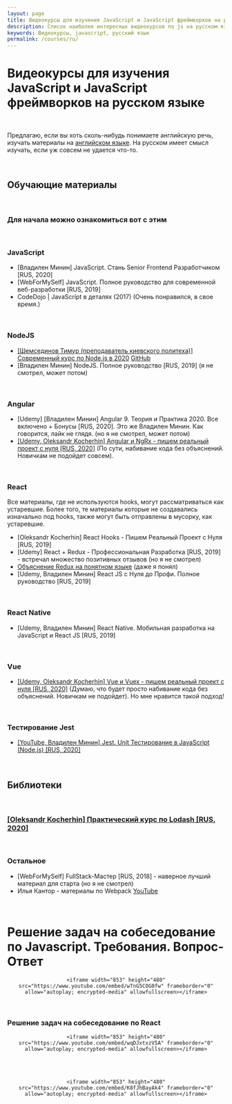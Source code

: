 ```yaml
---
layout: page
title: Видеокурсы для изучения JavaScript и JavaScript фреймворков на русском языке
description: Список наиболее интересных видеокурсов по js на русском языке
keywords: Видеокурсы, javascript, русский язык
permalink: /courses/ru/
---
```


# Видеокурсы для изучения JavaScript и JavaScript фреймворков на русском языке

<br/>

Предлагаю, если вы хоть сколь-нибудь понимаете английскую речь, изучать материалы на <a href="/courses/en/">английском языке</a>. На русском имеет смысл изучать, если уж совсем не удается что-то.

<br/>

## Обучающие материалы

<br/>

### Для начала можно ознакомиться вот с этим

<br/>

### JavaScript

<ul>
    <li>[Владилен Минин] JavaScript. Стань Senior Frontend Разработчиком [RUS, 2020]</li>
    <li>[WebForMySelf] JavaScript. Полное руководство для современной веб-разработки [RUS, 2019]</li>
    <li>CodeDojo | JavaScript в деталях (2017) (Очень понравился, в свое время.)</li>
</ul>

<br/>

### NodeJS

<ul>
    <li><a href="https://habr.com/ru/post/485294/">[Шемсединов Тимур (преподаватель киевского политеха)] Современный курс по Node.js в 2020</a> <a href="https://github.com/HowProgrammingWorks/Index/blob/master/Courses/Fundamentals.md">GitHub</a></li>
    <li>[Владилен Минин] NodeJS. Полное руководство [RUS, 2019] (я не смотрел, может потом)</li>
</ul>

<br/>

### Angular

<ul>
    <li>[Udemy] [Владилен Минин] Angular 9. Теория и Практика 2020. Все включено + Бонусы [RUS, 2020]. Это же Владилен Минин. Как говорится, лайк не глядя. (но я не смотрел, может потом)</li>
    <li><a href="https://github.com/webmakaka/Angular-and-NgRx-Building-Real-Project-From-Scratch">[Udemy, Oleksandr Kocherhin] Angular и NgRx - пишем реальный проект с нуля [RUS, 2020]</a> (По сути, набивание кода без объяснений. Новичкам не подойдет совсем).</li>
</ul>

<br/>

### React

Все материалы, где не используются hooks, могут рассматриваться как устаревшие.
Более того, те материалы которые не создавались изначально под hooks, также могут быть отправлены в мусорку, как устаревшие.

<ul>
    <li>[Oleksandr Kocherhin] React Hooks - Пишем Реальный Проект с Нуля [RUS, 2019]</li>
    <li>[Udemy] React + Redux - Профессиональная Разработка [RUS, 2019] - встречал множество позитивных отзывов (но я не смотрел)</li>
    <li><a href="/client/react/redux/">Объяснение Redux на понятном языке</a> (даже я понял) </li>
    <li>[Udemy, Владилен Минин] React JS с Нуля до Профи. Полное руководство [RUS, 2019]</li>
</ul>

<br/>

### React Native

<ul>
    <li>[Udemy, Владилен Минин] React Native. Мобильная разработка на JavaScript и React JS [RUS, 2019]</li>
</ul>

<br/>

### Vue

<ul>
    <li><a href="https://www.youtube.com/watch?v=mv4-JfxDkng">[Udemy, Oleksandr Kocherhin] Vue и Vuex - пишем реальный проект с нуля [RUS, 2020]</a> (Думаю, что будет просто набивание кода без объяснений. Новичкам не подойдет). Но мне нравится такой подход!</li>
</ul>

<br/>

### Тестирование Jest

<ul>
    <li><a href="https://www.youtube.com/watch?v=IEDe8jl5efU">[YouTube, Владилен Минин] Jest. Unit Тестирование в JavaScript (Node.js) [RUS, 2020]</a></li>
</ul>

<br/>

## Библиотеки

<br/>

### <a href="/courses/ru/lodash/practical-lodash-course/">[Oleksandr Kocherhin] Практический курс по Lodash [RUS, 2020]</a>

<br/>

### Остальное

<ul>
    <li>[WebForMySelf] FullStack-Мастер [RUS, 2018] - наверное лучший материал для старта (но я не смотрел)</li>
    <li>Илья Кантор - материалы по Webpack <a href="https://www.youtube.com/playlist?list=PLDyvV36pndZHfBThhg4Z0822EEG9VGenn">YouTube</a></li>
</ul>

<br/>

# Решение задач на собеседование по Javascript. Требования. Вопрос-Ответ

<div align="center">
    
    <iframe width="853" height="480" src="https://www.youtube.com/embed/wTnG5COG0fw" frameborder="0" allow="autoplay; encrypted-media" allowfullscreen></iframe>

</div>

<br/>

### Решение задач на собеседование по React

<div align="center">
    
    <iframe width="853" height="480" src="https://www.youtube.com/embed/wqDJxtxzV5A" frameborder="0" allow="autoplay; encrypted-media" allowfullscreen></iframe>

</div>

<br/><br/>

<div align="center">
    
    <iframe width="853" height="480" src="https://www.youtube.com/embed/K8fJhBayAk4" frameborder="0" allow="autoplay; encrypted-media" allowfullscreen></iframe>

</div>

